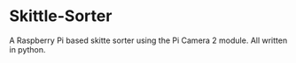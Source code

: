 # Skittle-Sorter
A Raspberry Pi based skitte sorter using the Pi Camera 2 module. All written in python.
